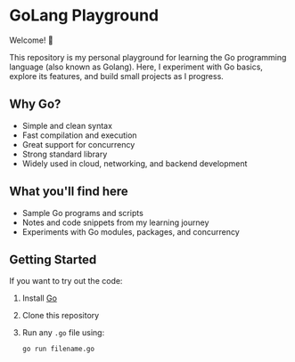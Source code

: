 # GoLang Playground

Welcome! 👋

This repository is my personal playground for learning the Go programming language (also known as Golang). Here, I experiment with Go basics, explore its features, and build small projects as I progress.

## Why Go?

- Simple and clean syntax
- Fast compilation and execution
- Great support for concurrency
- Strong standard library
- Widely used in cloud, networking, and backend development

## What you'll find here

- Sample Go programs and scripts
- Notes and code snippets from my learning journey
- Experiments with Go modules, packages, and concurrency

## Getting Started

If you want to try out the code:

1. Install [Go](https://golang.org/dl/)
2. Clone this repository
3. Run any `.go` file using:

   ```sh
   go run filename.go